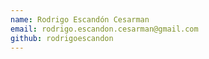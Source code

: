 ```yaml
---
name: Rodrigo Escandón Cesarman
email: rodrigo.escandon.cesarman@gmail.com
github: rodrigoescandon
---
```

